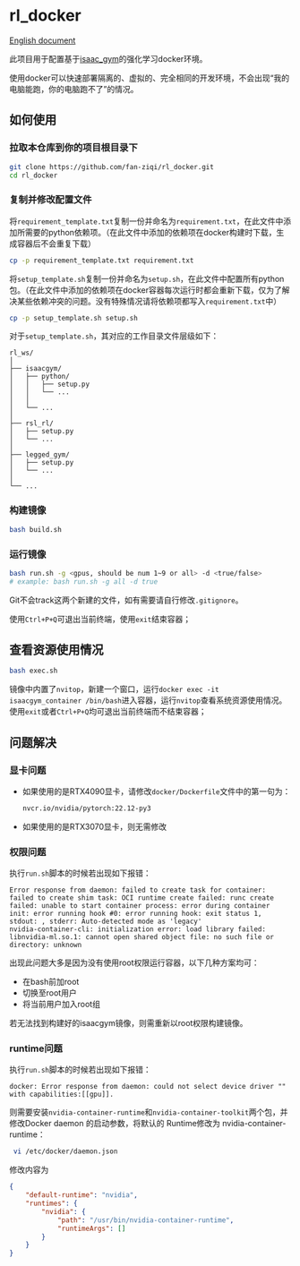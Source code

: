 # rl_docker

[English document](README.md)

此项目用于配置基于[isaac_gym](https://developer.nvidia.com/isaac-gym)的强化学习docker环境。

使用docker可以快速部署隔离的、虚拟的、完全相同的开发环境，不会出现“我的电脑能跑，你的电脑跑不了”的情况。

## 如何使用

### 拉取本仓库到你的项目根目录下

```bash
git clone https://github.com/fan-ziqi/rl_docker.git
cd rl_docker
```

### 复制并修改配置文件

将`requirement_template.txt`复制一份并命名为`requirement.txt`，在此文件中添加所需要的python依赖项。（在此文件中添加的依赖项在docker构建时下载，生成容器后不会重复下载）

```bash
cp -p requirement_template.txt requirement.txt
```

将`setup_template.sh`复制一份并命名为`setup.sh`，在此文件中配置所有python包。（在此文件中添加的依赖项在docker容器每次运行时都会重新下载，仅为了解决某些依赖冲突的问题。没有特殊情况请将依赖项都写入`requirement.txt`中）

```bash
cp -p setup_template.sh setup.sh
```

对于`setup_template.sh`，其对应的工作目录文件层级如下：

```
rl_ws/
│
├── isaacgym/
│   ├── python/
│   │   ├── setup.py
│   │   └── ...
│   │
│   └── ...
│
├── rsl_rl/
│   ├── setup.py
│   └── ...
│
├── legged_gym/
│   ├── setup.py
│   └── ...
│
└── ...
```

### 构建镜像

```bash
bash build.sh
```

### 运行镜像

```bash
bash run.sh -g <gpus, should be num 1~9 or all> -d <true/false>
# example: bash run.sh -g all -d true
```

Git不会track这两个新建的文件，如有需要请自行修改`.gitignore`。

使用`Ctrl+P+Q`可退出当前终端，使用`exit`结束容器；

## 查看资源使用情况

```bash
bash exec.sh
```

镜像中内置了`nvitop`，新建一个窗口，运行`docker exec -it isaacgym_container /bin/bash`进入容器，运行`nvitop`查看系统资源使用情况。使用`exit`或者`Ctrl+P+Q`均可退出当前终端而不结束容器；

## 问题解决

### 显卡问题

* 如果使用的是RTX4090显卡，请修改`docker/Dockerfile`文件中的第一句为：

  ```dockerfile
  nvcr.io/nvidia/pytorch:22.12-py3
  ```

* 如果使用的是RTX3070显卡，则无需修改

### 权限问题

执行`run.sh`脚本的时候若出现如下报错：

```
Error response from daemon: failed to create task for container: failed to create shim task: OCI runtime create failed: runc create failed: unable to start container process: error during container init: error running hook #0: error running hook: exit status 1, stdout: , stderr: Auto-detected mode as 'legacy'
nvidia-container-cli: initialization error: load library failed: libnvidia-ml.so.1: cannot open shared object file: no such file or directory: unknown
```

出现此问题大多是因为没有使用root权限运行容器，以下几种方案均可：

* 在bash前加root
* 切换至root用户
* 将当前用户加入root组

若无法找到构建好的isaacgym镜像，则需重新以root权限构建镜像。

### runtime问题

执行`run.sh`脚本的时候若出现如下报错：

```
docker: Error response from daemon: could not select device driver "" with capabilities:[[gpu]].
```

则需要安装`nvidia-container-runtime`和`nvidia-container-toolkit`两个包，并修改Docker daemon 的启动参数，将默认的 Runtime修改为 nvidia-container-runtime：

```bash
 vi /etc/docker/daemon.json 
```

修改内容为

```json
{
    "default-runtime": "nvidia",
    "runtimes": {
        "nvidia": {
            "path": "/usr/bin/nvidia-container-runtime",
            "runtimeArgs": []
        }
    }
}
```
